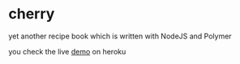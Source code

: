 # cherry
yet another recipe book which is written with NodeJS and Polymer

you check the live [demo](https://cherry-pick-app.herokuapp.com/) on heroku
